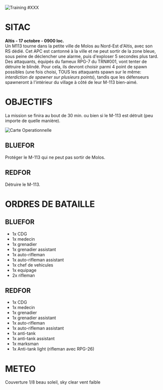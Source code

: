 ![Training #XXX](http://galevsky.fr/ofcra/briefing/hunt001.png)


# SITAC

__Altis - 17 octobre - 0900 loc.__  
Un M113 tourne dans la petite ville de Molos au Nord-Est d'Altis, avec son RS dédié. Cet APC est cantonné à la ville et ne peut sortir de la zone bleue, sous peine de déclencher une alarme, puis d'exploser 5 secondes plus tard. Des attaquants, équipés du fameux RPG-7 du TRN#001, vont tenter de détruire le blindé. Pour cela, ils devront choisir parmi 4 point de spawn possibles (une fois choisi, TOUS les attaquants spawn sur le même: _interdiction de spawner sur plusieurs points_), tandis que les défenseurs spawneront à l'intérieur du village à côté de leur M-113 bien-aimé.


# OBJECTIFS

La mission se finira au bout de 30 min. ou bien si le M-113 est détruit (peu importe de quelle manière).

![Carte Operationnelle](http://galevsky.fr/ofcra/briefing/hunt002.png)  


## BLUEFOR

Protéger le M-113 qui ne peut pas sortir de Molos.

## REDFOR

Détruire le M-113.


# ORDRES DE BATAILLE

## BLUEFOR

* 1x CDG
* 1x medecin
* 1x grenadier
* 1x grenadier assistant
* 1x auto-rifleman
* 1x auto-rifleman assistant
* 1x chef de vehicules
* 1x equipage
* 2x rifleman


## REDFOR

* 1x CDG
* 1x medecin
* 1x grenadier
* 1x grenadier assistant
* 1x auto-rifleman
* 1x auto-rifleman assistant
* 1x anti-tank
* 1x anti-tank assistant
* 1x marksman
* 1x Anti-tank light (rifleman avec RPG-26)


# METEO

Couverture 1/8
beau soleil, sky clear
vent faible


